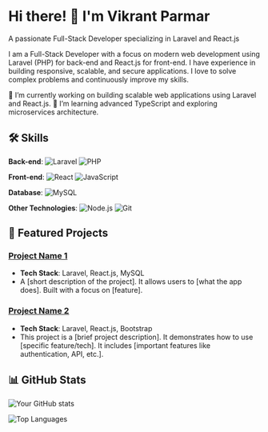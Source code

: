 # Hi there! 👋 I'm Vikrant Parmar
A passionate Full-Stack Developer specializing in Laravel and React.js

I am a Full-Stack Developer with a focus on modern web development using Laravel (PHP) for back-end and React.js for front-end. I have experience in building responsive, scalable, and secure applications. I love to solve complex problems and continuously improve my skills.

🔭 I’m currently working on building scalable web applications using Laravel and React.js.
🌱 I’m learning advanced TypeScript and exploring microservices architecture.



## 🛠 Skills

**Back-end**: ![Laravel](https://img.shields.io/badge/Laravel-%23FF2D20.svg?style=flat&logo=laravel&logoColor=white) ![PHP](https://img.shields.io/badge/PHP-%23777BB4.svg?style=flat&logo=php&logoColor=white)

**Front-end**: ![React](https://img.shields.io/badge/React-%2361DAFB.svg?style=flat&logo=react&logoColor=white) ![JavaScript](https://img.shields.io/badge/JavaScript-%23F7DF1E.svg?style=flat&logo=javascript&logoColor=black)

**Database**: ![MySQL](https://img.shields.io/badge/MySQL-%2300f.svg?style=flat&logo=mysql&logoColor=white)

**Other Technologies**: ![Node.js](https://img.shields.io/badge/Node.js-%2343853D.svg?style=flat&logo=node.js&logoColor=white) ![Git](https://img.shields.io/badge/Git-%23F05032.svg?style=flat&logo=git&logoColor=white)

## 🚀 Featured Projects

### [Project Name 1](https://github.com/username/project1)
- **Tech Stack**: Laravel, React.js, MySQL
- A [short description of the project]. It allows users to [what the app does]. Built with a focus on [feature].

### [Project Name 2](https://github.com/username/project2)
- **Tech Stack**: Laravel, React.js, Bootstrap
- This project is a [brief project description]. It demonstrates how to use [specific feature/tech]. It includes [important features like authentication, API, etc.].


## 📊 GitHub Stats

![Your GitHub stats](https://github-readme-stats.vercel.app/api?username=yourusername&show_icons=true&theme=radical)

![Top Languages](https://github-readme-stats.vercel.app/api/top-langs/?username=yourusername&layout=compact&theme=radical)



<!---
vikrant-parmar/vikrant-parmar is a ✨ special ✨ repository because its `README.md` (this file) appears on your GitHub profile.
You can click the Preview link to take a look at your changes.
--->
